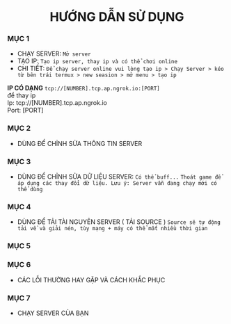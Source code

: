 <div align="center">

# HƯỚNG DẪN SỬ DỤNG
</div>

### MỤC 1
- CHẠY SERVER: `Mở server`
- TẠO IP: `Tạo ip server, thay ip và có thể chơi online`
- CHI TIẾT:
`Để chạy server online vui lòng tạo ip > Chạy Server > kéo từ bên trái termux > new seasion > mở menu > tạo ip`

**IP CÓ DẠNG**
`tcp://[NUMBER].tcp.ap.ngrok.io:[PORT]`
<br/>để thay ip<br/>
Ip: tcp://[NUMBER].tcp.ap.ngrok.io
<br/>Port: [PORT]
### MỤC 2
- DÙNG ĐỂ CHỈNH SỬA THÔNG TIN SERVER
### MỤC 3
- DÙNG ĐỂ CHỈNH SỬA DỮ LIỆU SERVER: `Có thể buff...`
`Thoát game để áp dụng các thay đổi dữ liệu. Lưu ý: Server vẫn đang chạy mới có thể dùng`
### MỤC 4
- DÙNG ĐỂ TẢI TÀI NGUYÊN SERVER ( TẢI SOURCE )
`Source sẽ tự động tải về và giải nén, tùy mạng + máy có thể mất nhiều thời gian`
### MỤC 5
### MỤC 6
- CÁC LỖI THƯỜNG HAY GẶP VÀ CÁCH KHẮC PHỤC
### MỤC 7
- CHẠY SERVER CỦA BẠN
